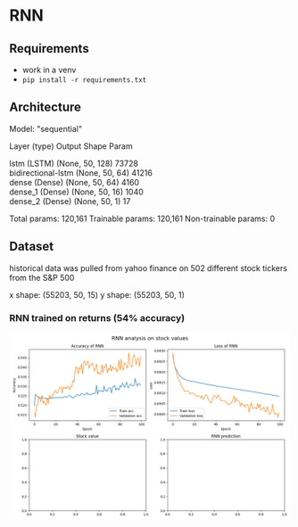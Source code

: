 # RNN

## Requirements
* work in a venv
* `pip install -r requirements.txt`

## Architecture

Model: "sequential"

Layer (type)                 Output Shape              Param   

lstm (LSTM)                  (None, 50, 128)           73728     
bidirectional-lstm           (None, 50, 64)            41216     
dense (Dense)                (None, 50, 64)            4160      
dense_1 (Dense)              (None, 50, 16)            1040      
dense_2 (Dense)              (None, 50, 1)             17        

Total params: 120,161
Trainable params: 120,161
Non-trainable params: 0

## Dataset
historical data was pulled from yahoo finance on 502 different stock tickers from the S&P 500

x shape: (55203, 50, 15)
y shape: (55203, 50, 1)


### RNN trained on returns (54% accuracy)
![accuracy](graphs/results-rnn.png)
